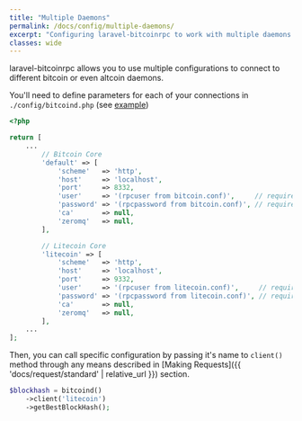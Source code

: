```yaml
---
title: "Multiple Daemons"
permalink: /docs/config/multiple-daemons/
excerpt: "Configuring laravel-bitcoinrpc to work with multiple daemons."
classes: wide
---
```

laravel-bitcoinrpc allows you to use multiple configurations to connect to different bitcoin or even altcoin daemons.

You'll need to define parameters for each of your connections in `./config/bitcoind.php` (see [example](https://github.com/denpamusic/laravel-bitcoinrpc/blob/master/config/config.php#L108))

```php
<?php

return [
    ...
        // Bitcoin Core
        'default' => [
            'scheme'   => 'http',
            'host'     => 'localhost',
            'port'     => 8332,
            'user'     => '(rpcuser from bitcoin.conf)',     // required
            'password' => '(rpcpassword from bitcoin.conf)', // required
            'ca'       => null,
            'zeromq'   => null,
        ],

        // Litecoin Core
        'litecoin' => [
            'scheme'   => 'http',
            'host'     => 'localhost',
            'port'     => 9332,
            'user'     => '(rpcuser from litecoin.conf)',     // required
            'password' => '(rpcpassword from litecoin.conf)', // required
            'ca'       => null,
            'zeromq'   => null,
        ],
    ...
];
```

Then, you can call specific configuration by passing it's name to `client()` method through any means described in [Making Requests]({{ 'docs/request/standard' | relative_url }}) section.
```php
$blockhash = bitcoind()
    ->client('litecoin')
    ->getBestBlockHash();
```